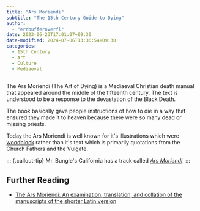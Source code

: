 ```yaml
---
title: "Ars Moriendi"
subtitle: "The 15th Century Guide to Dying"
author:
  - "errbufferoverfl"
date: 2023-06-23T17:01:07+09:30
date-modified: 2024-07-06T13:36:54+09:30
categories:
  - 15th Century
  - Art
  - Culture
  - Mediaeval
---
```


The Ars Moriendi (The Art of Dying) is a Mediaeval Christian death manual that appeared around the middle of the fifteenth century. The text is understood to be a response to the devastation of the Black Death.

The book basically gave people instructions of how to die in a way that ensured they made it to heaven because there were so many dead or missing priests.

Today the Ars Moriendi is well known for it's illustrations which were [woodblock](/art-studio/woodblock.md) rather than it's text which is primarily quotations from the Church Fathers and the Vulgate.

::: {.callout-tip}
Mr. Bungle's California has a track called [*Ars Moriendi*](https://www.youtube.com/watch?v=tUOWTmOP4FQ).
:::

## Further Reading

- [The Ars Moriendi: An examination, translation, and collation of the manuscripts of the shorter Latin version](https://www.medievalists.net/2012/02/the-ars-moriendi-an-examination-translation-and-collation-of-the-manuscripts-of-the-shorter-latin-version/)
